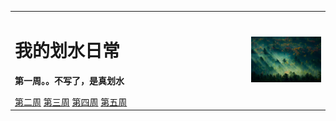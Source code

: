 <table border="0">
<tr>
        <td width="75%">
                <h1>我的划水日常</h1>
                <p><b>第一周。。不写了，是真划水</b></p>
                <a href="/index2.html">第二周</a>
                <a href="/index3.html">第三周</a>
                <a href="/index4.html">第四周</a>
                <a href="/index5.html">第五周</a>
        </td>
        <td width="25%">
                <img src="susu1.jpg" width="100%">
        </td>
</tr>
</table>
